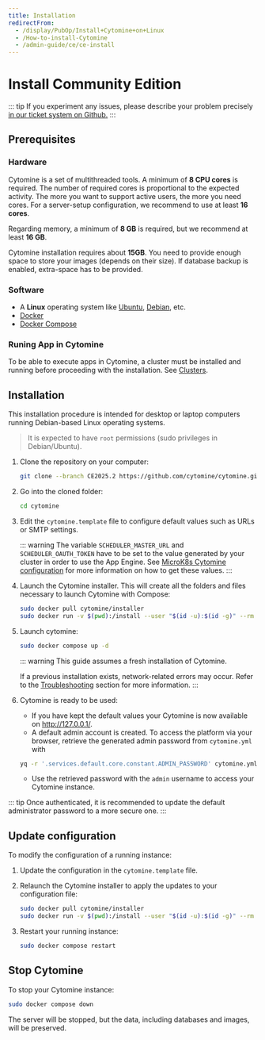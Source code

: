 ```yaml
---
title: Installation
redirectFrom:
  - /display/PubOp/Install+Cytomine+on+Linux
  - /How-to-install-Cytomine
  - /admin-guide/ce/ce-install
---
```


# Install Community Edition

::: tip
If you experiment any issues, please describe your problem precisely [in our ticket system on Github.](https://github.com/cytomine/cytomine/issues)
:::

## Prerequisites

### Hardware

Cytomine is a set of multithreaded tools. A minimum of **8 CPU cores** is required. The number of required cores is proportional to the expected activity. The more you want to support active users, the more you need cores. For a server-setup configuration, we recommend to use at least **16 cores**.

Regarding memory, a minimum of **8 GB** is required, but we recommend at least **16 GB**.

Cytomine installation requires about **15GB**. You need to provide enough space to store your images (depends on their size). If database backup is enabled, extra-space has to be provided.

### Software

- A **Linux** operating system like [Ubuntu](https://ubuntu.com/), [Debian](https://www.debian.org/), etc.
- [Docker](https://www.docker.com/)
- [Docker Compose](https://docs.docker.com/compose/)

### Runing App in Cytomine

To be able to execute apps in Cytomine, a cluster must be installed and running before proceeding with the installation. See [Clusters](/admin-guide/clusters/).

## Installation

This installation procedure is intended for desktop or laptop computers running Debian-based Linux operating systems.

> It is expected to have `root` permissions (sudo privileges in Debian/Ubuntu).

1. Clone the repository on your computer:

   ```bash
   git clone --branch CE2025.2 https://github.com/cytomine/cytomine.git
   ```

2. Go into the cloned folder:

   ```bash
   cd cytomine
   ```

3. Edit the `cytomine.template` file to configure default values such as URLs or SMTP settings.

   ::: warning
   The variable `SCHEDULER_MASTER_URL` and `SCHEDULER_OAUTH_TOKEN` have to be set to the value generated by your cluster in order to use the App Engine. See [MicroK8s Cytomine configuration](/admin-guide/clusters/microk8s/installation#cytomine-configuration) for more information on how to get these values.
   :::

4. Launch the Cytomine installer. This will create all the folders and files necessary to launch Cytomine with Compose:

   ```bash
   sudo docker pull cytomine/installer
   sudo docker run -v $(pwd):/install --user "$(id -u):$(id -g)" --rm -it cytomine/installer:latest deploy -s /install
   ```

5. Launch cytomine:

   ```bash
   sudo docker compose up -d
   ```

   ::: warning
   This guide assumes a fresh installation of Cytomine.

   If a previous installation exists, network-related errors may occur. Refer to the [Troubleshooting](/admin-guide/ce/troubleshooting) section for more information.
   :::

6. Cytomine is ready to be used:

   - If you have kept the default values your Cytomine is now available on <http://127.0.0.1/>.
   - A default admin account is created. To access the platform via your browser, retrieve the generated admin password from `cytomine.yml` with
   ```bash
   yq -r '.services.default.core.constant.ADMIN_PASSWORD' cytomine.yml
   ```
   - Use the retrieved password with the `admin` username to access your Cytomine instance.

::: tip
Once authenticated, it is recommended to update the default administrator password to a more secure one.
:::

## Update configuration

To modify the configuration of a running instance:

1. Update the configuration in the `cytomine.template` file.
2. Relaunch the Cytomine installer to apply the updates to your configuration file:

   ```bash
   sudo docker pull cytomine/installer
   sudo docker run -v $(pwd):/install --user "$(id -u):$(id -g)" --rm -it cytomine/installer:latest deploy -s /install
   ```

3. Restart your running instance:

   ```bash
   sudo docker compose restart
   ```

## Stop Cytomine

To stop your Cytomine instance:

```bash
sudo docker compose down
```

The server will be stopped, but the data, including databases and images, will be preserved.
